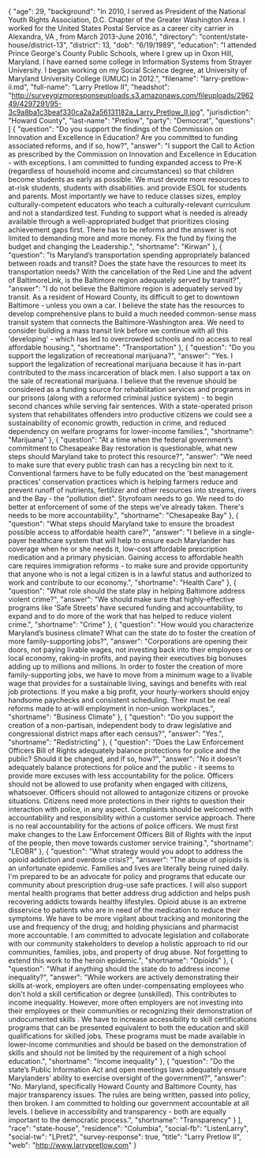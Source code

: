 {
  "age": 29,
  "background": "In 2010, I served as President of the National Youth Rights Association, D.C. Chapter of the Greater Washington Area.  I worked for the United States Postal Service as a career city carrier in Alexandra, VA , from March 2013-June 2016.",
  "directory": "content/state-house/district-13",
  "district": 13,
  "dob": "6/19/1989",
  "education": "I attended Prince George's County Public Schools, where I grew up in Oxon Hill, Maryland.  I have earned some college in Information Systems from Strayer University.  I began working on my Social Science degree, at University of Maryland University College (UMUC) in 2012.",
  "filename": "larry-pretlow-ii.md",
  "full-name": "Larry Pretlow II",
  "headshot": "http://surveygizmoresponseuploads.s3.amazonaws.com/fileuploads/296249/4297291/95-3c9a8ba1c3beaf330ca2a2a56131182a_Larry_Pretlow_II.jpg",
  "jurisdiction": "Howard County",
  "last-name": "Pretlow",
  "party": "Democrat",
  "questions": [
    {
      "question": "Do you support the findings of the Commission on Innovation and Excellence in Education? Are you committed to funding associated reforms, and if so, how?",
      "answer": "I support the Call to Action as prescribed by the Commission on Innovation and Excellence in Education - with exceptions. I am committed to funding expanded access to Pre-K (regardless of household income and circumstances) so that children become students as early as possible. We must devote more resources to at-risk students, students with disabilities. and provide ESOL for students and parents. Most importantly we have to reduce classes sizes, employ culturally-competent educators who teach a culturally-relevant curriculum and not a standardized test. Funding to support what is needed is already available through a well-appropriated budget that prioritizes closing achievement gaps first. There has to be reforms and the answer is not limited to demanding more and more money. Fix the fund by fixing the budget and changing the Leadership.",
      "shortname": "Kirwan"
    },
    {
      "question": "Is Maryland’s transportation spending appropriately balanced between roads and transit? Does the state have the resources to meet its transportation needs? With the cancellation of the Red Line and the advent of BaltimoreLink, is the Baltimore region adequately served by transit?",
      "answer": "I do not believe the Baltimore region is adequately served by transit. As a resident of Howard County, its difficult to get to downtown Baltimore - unless you own a car.  I believe the state has the resources to develop comprehensive plans to build a much needed common-sense mass transit system that connects the Baltimore-Washington area. We need to consider building a mass transit link before we continue with all this 'developing' - which has led to overcrowded schools and no access to real affordable housing.",
      "shortname": "Transportation"
    },
    {
      "question": "Do you support the legalization of recreational marijuana?",
      "answer": "Yes. I support the legalization of recreational marijuana because it has in-part contributed to the mass incarceration of black men. I also support a tax on the sale of recreational marijuana. I believe that the revenue should be considered as a funding source for rehabilitation services and programs in our prisons (along with a reformed criminal justice system) - to begin second chances while serving fair sentences. With a state-operated prison system that rehabilitates offenders intro productive citizens we could see a sustainability of economic growth, reduction in crime, and reduced dependency on welfare programs for lower-income families.",
      "shortname": "Marijuana"
    },
    {
      "question": "At a time when the federal government’s commitment to Chesapeake Bay restoration is questionable, what new steps should Maryland take to protect this resource?",
      "answer": "We need to make sure that every public trash can has a recycling bin next to it. Conventional farmers have to be fully educated on the 'best management practices' conservation practices which is helping farmers reduce and prevent runoff of nutrients, fertilizer and other resources into streams, rivers and the Bay - the \"pollution diet\".  Styrofoam needs to go. We need to do better at enforcement of some of the steps we've already taken. There's needs to be more accountability.",
      "shortname": "Chesapeake Bay"
    },
    {
      "question": "What steps should Maryland take to ensure the broadest possible access to affordable health care?",
      "answer": "I believe in a single-payer healthcare system that will help to ensure each Marylander has coverage when he or she needs it, low-cost affordable prescription medication and a primary physician. Gaining access to affordable health care requires immigration reforms - to make sure and provide opportunity that anyone who is not a legal citizen is in a lawful status and authorized to work and contribute to our economy.",
      "shortname": "Health Care"
    },
    {
      "question": "What role should the state play in helping Baltimore address violent crime?",
      "answer": "We should make sure that highly-effective programs like 'Safe Streets' have secured funding and accountability, to expand and to do more of the work that has helped to reduce violent crime.",
      "shortname": "Crime"
    },
    {
      "question": "How would you characterize Maryland’s business climate? What can the state do to foster the creation of more family-supporting jobs?",
      "answer": "Corporations are opening their doors, not paying livable wages, not investing back into their employees or local economy, raking-in profits, and paying their executives big bonuses adding up to millions and millions. In order to foster the creation of more family-supporting jobs, we have to move from a minimum wage to a livable wage that provides for a sustainable living, savings and benefits with real job protections. If you make a big profit, your hourly-workers should enjoy handsome paychecks and consistent scheduling. Their must be real reforms made to at-will employment in non-union workplaces.",
      "shortname": "Business Climate"
    },
    {
      "question": "Do you support the creation of a non-partisan, independent body to draw legislative and congressional district maps after each census?",
      "answer": "Yes.",
      "shortname": "Redistricting"
    },
    {
      "question": "Does the Law Enforcement Officers Bill of Rights adequately balance protections for police and the public? Should it be changed, and if so, how?",
      "answer": "No it doesn't adequately balance protections for police and the public - it seems to provide more excuses with less accountability for the police. Officers should not be allowed to use profanity when engaged with citizens, whatsoever. Officers should not allowed to antagonize citizens  or provoke situations.  Citizens need more protections in their rights to question their interaction with police, in any aspect.  Complaints should be welcomed with accountability and responsibility within a customer service approach. There is no real accountability for the actions of police officers. We must first make changes to the  Law Enforcement Officers Bill of Rights with the input of the people, then move towards customer service training.",
      "shortname": "LEOBR"
    },
    {
      "question": "What strategy would you adopt to address the opioid addiction and overdose crisis?",
      "answer": "The abuse of opioids is an unfortunate epidemic. Families and lives are literally being ruined daily. I'm prepared to be an advocate for policy and programs that educate our community about prescription drug-use safe practices. I will also support mental health programs that better address drug addiction and helps push recovering addicts towards healthy lifestyles. Opioid abuse is an extreme disservice to patients who are in need of the medication to reduce their symptoms. We have to be more vigilant about tracking and monitoring the use and frequency of the drug; and holding physicians and pharmacist more accountable. I am committed to advocate legislation and collaborate with our community stakeholders to develop a holistic approach to rid our communities, families, jobs, and property of drug abuse. Not forgetting to extend this work to the heroin epidemic.",
      "shortname": "Opioids"
    },
    {
      "question": "What if anything should the state do to address income inequality?",
      "answer": "While workers are actively demonstrating their skills at-work, employers are often under-compensating employees who don't hold a skill certification or degree (unskilled).  This contributes to income inequality. However, more often employers are not investing into their employees or their communities or recognizing their demonstration of undocumented skills .  We have to increase accessibility to skill certifications programs that can be presented equivalent to both the education and skill qualifications for skilled jobs. These programs must be made available in lower-income communities and should be based on the demonstration of skills and should not be limited by the requirement of a high school education.",
      "shortname": "Income inequality"
    },
    {
      "question": "Do the state’s Public Information Act and open meetings laws adequately ensure Marylanders’ ability to exercise oversight of the government?",
      "answer": "No. Maryland, specifically Howard County and Baltimore County, has major transparency issues. The rules are being written, passed into policy, then broken.  I am committed to holding our government accountable at all levels. I believe in accessibility and transparency - both are equally important to the democratic process.",
      "shortname": "Transparency"
    }
  ],
  "race": "state-house",
  "residence": "Columbia",
  "social-fb": "ListenLarry",
  "social-tw": "LPret2",
  "survey-response": true,
  "title": "Larry Pretlow II",
  "web": "http://www.larrypretlow.com"
}
